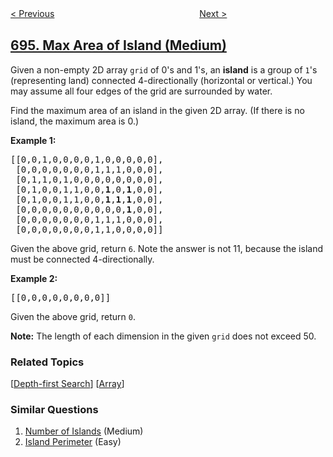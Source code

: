 <!--|This file generated by command(leetcode description); DO NOT EDIT.    |-->
<!--+----------------------------------------------------------------------+-->
<!--|@author    openset <openset.wang@gmail.com>                           |-->
<!--|@link      https://github.com/openset                                 |-->
<!--|@home      https://github.com/openset/leetcode                        |-->
<!--+----------------------------------------------------------------------+-->

[< Previous](../number-of-distinct-islands "Number of Distinct Islands")
　　　　　　　　　　　　　　　　
[Next >](../count-binary-substrings "Count Binary Substrings")

## [695. Max Area of Island (Medium)](https://leetcode.com/problems/max-area-of-island "岛屿的最大面积")

<p>Given a non-empty 2D array <code>grid</code> of 0&#39;s and 1&#39;s, an <b>island</b> is a group of <code>1</code>&#39;s (representing land) connected 4-directionally (horizontal or vertical.) You may assume all four edges of the grid are surrounded by water.</p>

<p>Find the maximum area of an island in the given 2D array. (If there is no island, the maximum area is 0.)</p>

<p><b>Example 1:</b></p>

<pre>
[[0,0,1,0,0,0,0,1,0,0,0,0,0],
 [0,0,0,0,0,0,0,1,1,1,0,0,0],
 [0,1,1,0,1,0,0,0,0,0,0,0,0],
 [0,1,0,0,1,1,0,0,<b>1</b>,0,<b>1</b>,0,0],
 [0,1,0,0,1,1,0,0,<b>1</b>,<b>1</b>,<b>1</b>,0,0],
 [0,0,0,0,0,0,0,0,0,0,<b>1</b>,0,0],
 [0,0,0,0,0,0,0,1,1,1,0,0,0],
 [0,0,0,0,0,0,0,1,1,0,0,0,0]]
</pre>
Given the above grid, return <code>6</code>. Note the answer is not 11, because the island must be connected 4-directionally.

<p><b>Example 2:</b></p>

<pre>
[[0,0,0,0,0,0,0,0]]</pre>
Given the above grid, return <code>0</code>.

<p><b>Note:</b> The length of each dimension in the given <code>grid</code> does not exceed 50.</p>

### Related Topics
  [[Depth-first Search](../../tag/depth-first-search/README.md)]
  [[Array](../../tag/array/README.md)]

### Similar Questions
  1. [Number of Islands](../number-of-islands) (Medium)
  1. [Island Perimeter](../island-perimeter) (Easy)
